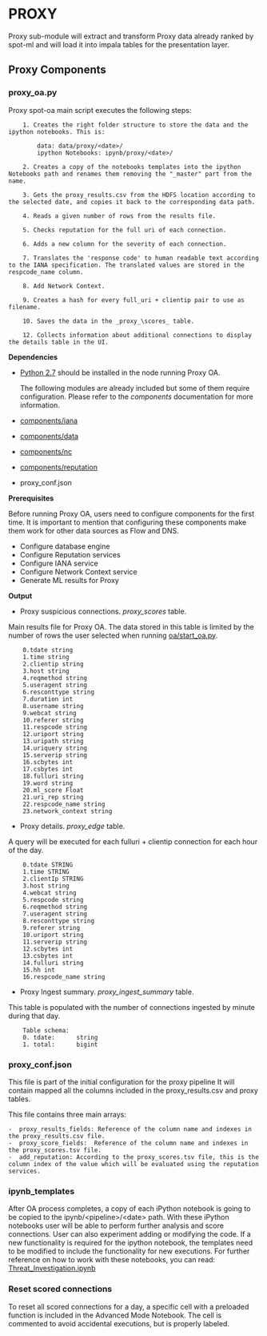 # PROXY

Proxy sub-module will extract and transform Proxy data already ranked by spot-ml and will load it into impala tables for the presentation layer.

## Proxy Components

### proxy_oa.py

Proxy spot-oa main script executes the following steps:

		1. Creates the right folder structure to store the data and the ipython notebooks. This is: 
		
			data: data/proxy/<date>/
			ipython Notebooks: ipynb/proxy/<date>/
		
		2. Creates a copy of the notebooks templates into the ipython Notebooks path and renames them removing the "_master" part from the name.
		
		3. Gets the proxy_results.csv from the HDFS location according to the selected date, and copies it back to the corresponding data path.
		 
		4. Reads a given number of rows from the results file.
		 
		5. Checks reputation for the full uri of each connection.
		 
		6. Adds a new column for the severity of each connection.
		 
		7. Translates the 'response code' to human readable text according to the IANA specification. The translated values are stored in the respcode_name column.
		 
		8. Add Network Context.
		
		9. Creates a hash for every full_uri + clientip pair to use as filename.  
		 
		10. Saves the data in the _proxy_\scores_ table. 
		
    	12. Collects information about additional connections to display the details table in the UI.


**Dependencies**

- [Python 2.7](https://www.python.org/download/releases/2.7/) should be installed in the node running Proxy OA. 

	The following modules are already included but some of them require configuration. Please refer to the _components_ documentation for more information. 
- [components/iana](/spot-oa/oa/components#IANA-iana)
- [components/data](/spot-oa/oa/components#data)
- [components/nc](/spot-oa/oa/components#network-context-nc)
- [components/reputation](/spot-oa/oa/components/reputation)
- proxy_conf.json

**Prerequisites**

Before running Proxy OA, users need to configure components for the first time. It is important to mention that configuring these components make them work for other data sources as Flow and DNS.  

- Configure database engine
- Configure Reputation services
- Configure IANA service
- Configure Network Context service
- Generate ML results for Proxy

**Output**

- Proxy suspicious connections. _proxy\_scores_ table.

Main results file for Proxy OA. The data stored in this table is limited by the number of rows the user selected when running [oa/start_oa.py](/spot-oa/oa/INSTALL.md#usage).
 
		0.tdate string
		1.time string
		2.clientip string
		3.host string
		4.reqmethod string
		5.useragent string
		6.resconttype string
		7.duration int
		8.username string
		9.webcat string
		10.referer string
		11.respcode string
		12.uriport string
		13.uripath string
		14.uriquery string
		15.serverip string
		16.scbytes int
		17.csbytes int
		18.fulluri string
		19.word string
		20.ml_score Float
		21.uri_rep string
		22.respcode_name string
		23.network_context string 


- Proxy details. _proxy\_edge_ table.

A query will be executed for each fulluri + clientip connection for each hour of the day.
 
		0.tdate STRING
		1.time STRING
		2.clientIp STRING
		3.host string
		4.webcat string
		5.respcode string
		6.reqmethod string
		7.useragent string
		8.resconttype string
		9.referer string
		10.uriport string
		11.serverip string
		12.scbytes int
		13.csbytes int
		14.fulluri string
		15.hh int
		16.respcode_name string


- Proxy Ingest summary. _proxy\_ingest\_summary_ table.

This table is populated with the number of connections ingested by minute during that day.

        Table schema:
        0. tdate:      string
        1. total:      bigint 


### proxy_conf.json
This file is part of the initial configuration for the proxy pipeline It will contain mapped all the columns included in the proxy_results.csv and proxy tables.

This file contains three main arrays:

	-  proxy_results_fields: Reference of the column name and indexes in the proxy_results.csv file.	 
	-  proxy_score_fields:  Reference of the column name and indexes in the proxy_scores.tsv file.	
	-  add_reputation: According to the proxy_scores.tsv file, this is the column index of the value which will be evaluated using the reputation services.


### ipynb_templates
After OA process completes, a copy of each iPython notebook is going to be copied to the ipynb/\<pipeline>/\<date> path. 
With these iPython notebooks user will be able to perform further analysis and score connections. User can also
experiment adding or modifying the code. 
If a new functionality is required for the ipython notebook, the templates need to be modified to include the functionality for new executions.
For further reference on how to work with these notebooks, you can read:   
[Threat_Investigation.ipynb](/spot-oa/oa/proxy/ipynb_templates/ThreatInvestigation.md)


### Reset scored connections
To reset all scored connections for a day, a specific cell with a preloaded function is included in the Advanced Mode Notebook. The cell is commented to avoid accidental executions, but is properly labeled.
